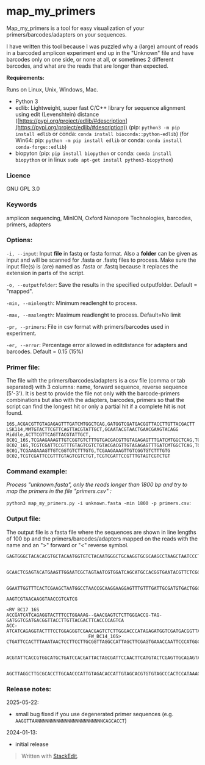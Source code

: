 # map_my_primers

Map_my_primers is a tool for easy visualization of your primers/barcodes/adapters on your sequences.

I have written this tool because I was puzzled why a (large) amount of reads in a barcoded amplicon experiment end up in the "Unknown" file and have barcodes only on one side, or none at all, or sometimes 2 different barcodes, and what are the reads that are longer than expected.  

**Requirements:**

Runs on Linux, Unix, Windows, Mac.

- Python 3
- edlib: Lightweight, super fast C/C++ library for sequence alignment using edit (Levenshtein) distance ([https://pypi.org/project/edlib/#description](https://pypi.org/project/edlib/#description)) (pip: `python3 -m pip install edlib` or conda: `conda install bioconda::python-edlib`) 
(for Win64: pip: `python -m pip install edlib` or conda: `conda install conda-forge::edlib`)
-   biopyton (pip: `pip install biopython` or conda: `conda install biopython` or in linux `sudo apt-get install python3-biopython`)

### Licence
GNU GPL 3.0

### Keywords
amplicon sequencing, MinION, Oxford Nanopore Technologies, barcodes, primers, adapters

### Options:

`-i, --input`: Input **file** in fastq or fasta format.  Also a **folder** can be given as input and will be scanned for .fasta or .fastq files to process.  Make sure the input file(s) is (are) named as .fasta or .fastq because it replaces the extension in parts of the script.

`-o, --outputfolder`: Save the results in the specified outputfolder. Default = "mapped".

`-min, --minlength`: Minimum readlenght to process. 

`-max, --maxlength`: Maximum readlenght to process. Default=No limit

`-pr, --primers`: File in csv format with primers/barcodes used in experiment.

`-er, --error`: Percentage error allowed in editdistance for adapters and barcodes. Default = 0.15 (15%)

### Primer file:

The file with the primers/barcodes/adapters is a csv file (comma or tab separated) with 3 columns: name, forward sequence, reverse sequence (5'-3').  It is best to provide the file not only with the barcode-primers combinations but also with the adapters, barcodes, primers so that the script can find the longest hit or only a partial hit if a complete hit is not found.
```
16S,ACGACGTTGTAGAGAGTTTGATCMTGGCTCAG,GATGGTCGATGACGGTTACCTTGTTACGACTT
LSK114,MMTGTACTTCGTTCAGTTACGTATTGCT,GCAATACGTAACTGAACGAAGTACAGG
Middle,ACTTCGTTCAGTTACGTATTGCT,
BC01_16S,TCGAAGAAAGTTGTCGGTGTCTTTGTGACGACGTTGTAGAGAGTTTGATCMTGGCTCAG,TCGAAGAAAGTTGTCGGTGTCTTTGTGGATGGTCGATGACGGTTACCTTGTTACGACTT
BC02_16S,TCGTCGATTCCGTTTGTAGTCGTCTGTACGACGTTGTAGAGAGTTTGATCMTGGCTCAG,TCGTCGATTCCGTTTGTAGTCGTCTGTGATGGTCGATGACGGTTACCTTGTTACGACTT
BC01,TCGAAGAAAGTTGTCGGTGTCTTTGTG,TCGAAGAAAGTTGTCGGTGTCTTTGTG
BC02,TCGTCGATTCCGTTTGTAGTCGTCTGT,TCGTCGATTCCGTTTGTAGTCGTCTGT
```
### Command example:
*Process "unknown.fasta", only the reads longer than 1800 bp and try to map the primers in the file "primers.csv" :*

`python3 map_my_primers.py -i unknown.fasta -min 1800 -p primers.csv`: 

### Output file:

The output file is a fasta file where the sequences are shown in line lengths of 100 bp and the primers/barcodes/adapters mapped on the reads with the name and an ">" forward or "<" reverse symbol.
```
GAGTGGGCTACACACGTGCTACAATGGTGTCTACAATGGGCTGCAAGGTGCGCAAGCCTAAGCTAATCCCTAAAAGACATCTCAGTTCGGATTGTACTCT
                                                                                                    
                                                                                                    
GCAACTCGAGTACATGAAGTTGGAATCGCTAGTAATCGTGGATCAGCATGCCACGGTGAATACGTTCTCGGGTCTTGTACACACTGCCCGTCACGCCATG
                                                                                                    
                                                                                                    
GGAATTGGTTTCACTCGAAGCTAATGGCCTAACCGCAAGGAAGGAGTTTGTTTGATTGCGATGTGACTGGGGTGAAGTCGTAACAAGGTAACCGTCATCG
                                                                          AAGTCGTAACAAGGTAACCGTCATCG
                                                                          <RV_BC17_16S              
ACCGATCATCAGAGGTACTTTCCTGGAAAG--GAACGAGTCTCTTGGGACCG-TAG-GATGGTCGATGACGGTTACCTTGTTACGACTTCACCCCAGTCA
ACC-ATCATCAGAGGTACTTTCCTGGAGGGTCGAACGAGTCTCTTGGGACCCATAGAGATGGTCGATGACGGTTACCTTGTTACGACTT           
                              FW_BC14_16S>                                                          
CTGATTCCACTTTAAATAACTCCTTCCTTGCGGTTAGGCCATTAGCTTCGAGTGAAACCAATTCCCATGGCGTGACGGGCAGTGTGTACAAGACCCGAGA
                                                                                                    
                                                                                                    
ACGTATTCACCGTGGCATGCTGATCCACGATTACTAGCGATTCCAACTTCATGTACTCGAGTTGCAGAGTACAATCCGAACTGAGATGTCTTCAGGGATT
                                                                                                    
                                                                                                    
AGCTTAGGCTTGCGCACCTTGCAACCCATTGTAGACACCATTGTAGCACGTGTGTAGCCCACTCCATAAAGGCCATGATGACTCGACATCATCCCCACCT
```
### Release notes:

2025-05-22:
- small bug fixed if you use degenerated primer sequences (e.g. ``AAGGTTAANNNNNNNNNNNNNNNNNNNNNNNNCAGCACCT``)

2024-01-13:
- initial release

> Written with [StackEdit](https://stackedit.io/).
